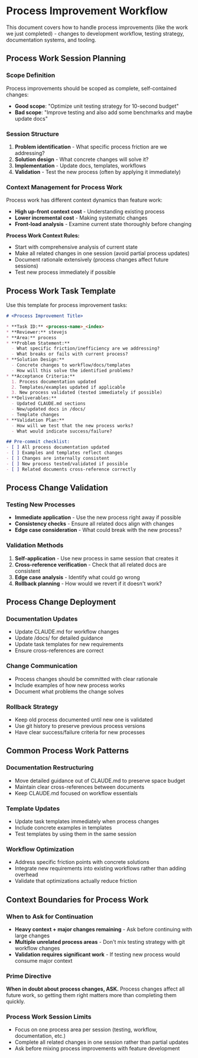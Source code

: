# Process Improvement Workflow

This document covers how to handle process improvements (like the work we just completed) - changes to development workflow, testing strategy, documentation systems, and tooling.

## Process Work Session Planning

### Scope Definition
Process improvements should be scoped as complete, self-contained changes:
- **Good scope**: "Optimize unit testing strategy for 10-second budget"
- **Bad scope**: "Improve testing and also add some benchmarks and maybe update docs"

### Session Structure
1. **Problem identification** - What specific process friction are we addressing?
2. **Solution design** - What concrete changes will solve it?
3. **Implementation** - Update docs, templates, workflows
4. **Validation** - Test the new process (often by applying it immediately)

### Context Management for Process Work
Process work has different context dynamics than feature work:
- **High up-front context cost** - Understanding existing process
- **Lower incremental cost** - Making systematic changes
- **Front-load analysis** - Examine current state thoroughly before changing

**Process Work Context Rules:**
- Start with comprehensive analysis of current state
- Make all related changes in one session (avoid partial process updates)
- Document rationale extensively (process changes affect future sessions)
- Test new process immediately if possible

## Process Work Task Template

Use this template for process improvement tasks:

```markdown
# <Process Improvement Title>

* **Task ID:** <process-name>_<index>
* **Reviewer:** stevejs  
* **Area:** process
* **Problem Statement:**
  - What specific friction/inefficiency are we addressing?
  - What breaks or fails with current process?
* **Solution Design:**
  - Concrete changes to workflow/docs/templates
  - How will this solve the identified problems?
* **Acceptance Criteria:**
  1. Process documentation updated
  2. Templates/examples updated if applicable
  3. New process validated (tested immediately if possible)
* **Deliverables:**
  - Updated CLAUDE.md sections
  - New/updated docs in /docs/
  - Template changes
* **Validation Plan:**
  - How will we test that the new process works?
  - What would indicate success/failure?

## Pre-commit checklist:
- [ ] All process documentation updated
- [ ] Examples and templates reflect changes  
- [ ] Changes are internally consistent
- [ ] New process tested/validated if possible
- [ ] Related documents cross-reference correctly
```

## Process Change Validation

### Testing New Processes
- **Immediate application** - Use the new process right away if possible
- **Consistency checks** - Ensure all related docs align with changes
- **Edge case consideration** - What could break with the new process?

### Validation Methods
1. **Self-application** - Use new process in same session that creates it
2. **Cross-reference verification** - Check that all related docs are consistent
3. **Edge case analysis** - Identify what could go wrong
4. **Rollback planning** - How would we revert if it doesn't work?

## Process Change Deployment

### Documentation Updates
- Update CLAUDE.md for workflow changes
- Update /docs/ for detailed guidance  
- Update task templates for new requirements
- Ensure cross-references are correct

### Change Communication
- Process changes should be committed with clear rationale
- Include examples of how new process works
- Document what problems the change solves

### Rollback Strategy
- Keep old process documented until new one is validated
- Use git history to preserve previous process versions
- Have clear success/failure criteria for new processes

## Common Process Work Patterns

### Documentation Restructuring
- Move detailed guidance out of CLAUDE.md to preserve space budget
- Maintain clear cross-references between documents
- Keep CLAUDE.md focused on workflow essentials

### Template Updates  
- Update task templates immediately when process changes
- Include concrete examples in templates
- Test templates by using them in the same session

### Workflow Optimization
- Address specific friction points with concrete solutions
- Integrate new requirements into existing workflows rather than adding overhead
- Validate that optimizations actually reduce friction

## Context Boundaries for Process Work

### When to Ask for Continuation
- **Heavy context + major changes remaining** - Ask before continuing with large changes
- **Multiple unrelated process areas** - Don't mix testing strategy with git workflow changes
- **Validation requires significant work** - If testing new process would consume major context

### Prime Directive
**When in doubt about process changes, ASK.** Process changes affect all future work, so getting them right matters more than completing them quickly.

### Process Work Session Limits
- Focus on one process area per session (testing, workflow, documentation, etc.)
- Complete all related changes in one session rather than partial updates
- Ask before mixing process improvements with feature development